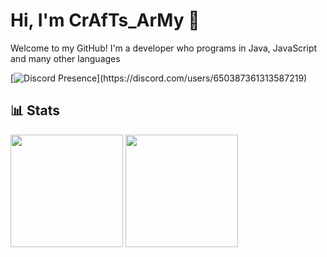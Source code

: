 # Hi, I'm CrAfTs_ArMy 👋

Welcome to my GitHub! I'm a developer who programs in Java, JavaScript and many other languages

[![Discord Presence](https://lanyard.cnrad.dev/api/650387361313587219?theme=dark&bg=23272A&animated=true&hideDiscrim=true&borderRadius=5px&showDisplayName=true&hideSpotify=true&hideDiscrim=true&idleMessage=Probably%20doing%20something%20else...)](https://discord.com/users/650387361313587219)

## 📊 Stats
<a href="https://github.com/CrAfTsArMy" style="text-decoration: none;">
     <img height="180em" src="https://github-readme-stats.vercel.app/api?username=CrAfTsArMy&show_icons=true&theme=transparent&hide_border=true&include_all_commits=true&count_private=true" />
     <img height="180em" src="https://github-readme-stats.vercel.app/api/top-langs/?username=CrAfTsArMy&layout=compact&theme=transparent&hide_border=true" />
</a>
